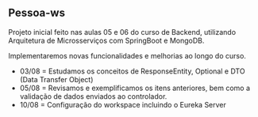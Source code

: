## Pessoa-ws

Projeto inicial feito nas aulas 05 e 06 do curso de Backend, utilizando Arquitetura de Microsserviços com SpringBoot e MongoDB.

Implementaremos novas funcionalidades e melhorias ao longo do curso.

* 03/08 = Estudamos os conceitos de ResponseEntity, Optional e DTO (Data Transfer Object)
* 05/08 = Revisamos e exemplificamos os itens anteriores, bem como a validação de dados enviados ao controlador. 
* 10/08 = Configuração do workspace incluindo o Eureka Server  
